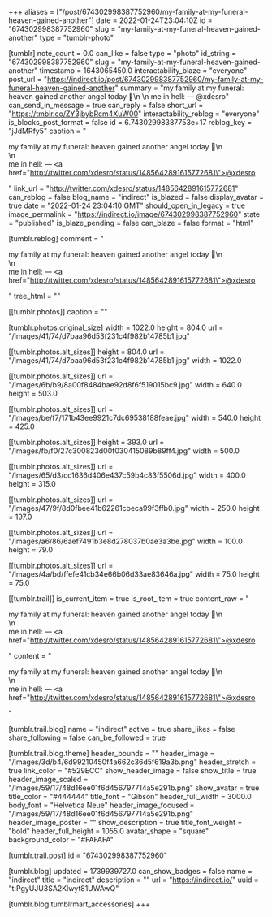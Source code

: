 +++
aliases = ["/post/674302998387752960/my-family-at-my-funeral-heaven-gained-another"]
date = 2022-01-24T23:04:10Z
id = "674302998387752960"
slug = "my-family-at-my-funeral-heaven-gained-another"
type = "tumblr-photo"

[tumblr]
note_count = 0.0
can_like = false
type = "photo"
id_string = "674302998387752960"
slug = "my-family-at-my-funeral-heaven-gained-another"
timestamp = 1643065450.0
interactability_blaze = "everyone"
post_url = "https://indirect.io/post/674302998387752960/my-family-at-my-funeral-heaven-gained-another"
summary = "my family at my funeral: heaven gained another angel today 👼\n \n me in hell: — @xdesro"
can_send_in_message = true
can_reply = false
short_url = "https://tmblr.co/ZY3jbybRcm4XuW00"
interactability_reblog = "everyone"
is_blocks_post_format = false
id = 6.74302998387753e+17
reblog_key = "jJdMRfy5"
caption = "<p>my family at my funeral: heaven gained another angel today 👼\n<br/>\n<br/>me in hell: — <a href=\"http://twitter.com/xdesro/status/1485642891615772681\">@xdesro</a></p>"
link_url = "http://twitter.com/xdesro/status/1485642891615772681"
can_reblog = false
blog_name = "indirect"
is_blazed = false
display_avatar = true
date = "2022-01-24 23:04:10 GMT"
should_open_in_legacy = true
image_permalink = "https://indirect.io/image/674302998387752960"
state = "published"
is_blaze_pending = false
can_blaze = false
format = "html"

[tumblr.reblog]
comment = "<p>my family at my funeral: heaven gained another angel today 👼\n<br>\n<br>me in hell: — <a href=\"http://twitter.com/xdesro/status/1485642891615772681\">@xdesro</a></p>"
tree_html = ""

[[tumblr.photos]]
caption = ""

[tumblr.photos.original_size]
width = 1022.0
height = 804.0
url = "/images/41/74/d7baa96d53f231c4f982b14785b1.jpg"

[[tumblr.photos.alt_sizes]]
height = 804.0
url = "/images/41/74/d7baa96d53f231c4f982b14785b1.jpg"
width = 1022.0

[[tumblr.photos.alt_sizes]]
url = "/images/6b/b9/8a00f8484bae92d8f6f519015bc9.jpg"
width = 640.0
height = 503.0

[[tumblr.photos.alt_sizes]]
url = "/images/be/f7/171b43ee9921c7dc69538188feae.jpg"
width = 540.0
height = 425.0

[[tumblr.photos.alt_sizes]]
height = 393.0
url = "/images/fb/f0/27c300823d00f030415089b89ff4.jpg"
width = 500.0

[[tumblr.photos.alt_sizes]]
url = "/images/65/d3/cc1636d406e437c59b4c83f5506d.jpg"
width = 400.0
height = 315.0

[[tumblr.photos.alt_sizes]]
url = "/images/47/9f/8d0fbee41b62261cbeca99f3ffb0.jpg"
width = 250.0
height = 197.0

[[tumblr.photos.alt_sizes]]
url = "/images/a6/86/6aef7491b3e8d278037b0ae3a3be.jpg"
width = 100.0
height = 79.0

[[tumblr.photos.alt_sizes]]
url = "/images/4a/bd/ffefe41cb34e66b06d33ae83646a.jpg"
width = 75.0
height = 75.0

[[tumblr.trail]]
is_current_item = true
is_root_item = true
content_raw = "<p>my family at my funeral: heaven gained another angel today 👼\n<br>\n<br>me in hell: — <a href=\"http://twitter.com/xdesro/status/1485642891615772681\">@xdesro</a></p>"
content = "<p>my family at my funeral: heaven gained another angel today &#128124;\n<br />\n<br />me in hell: &mdash; <a href=\"http://twitter.com/xdesro/status/1485642891615772681\">@xdesro</a></p>"

[tumblr.trail.blog]
name = "indirect"
active = true
share_likes = false
share_following = false
can_be_followed = true

[tumblr.trail.blog.theme]
header_bounds = ""
header_image = "/images/3d/b4/6d99210450f4a662c36d5f619a3b.png"
header_stretch = true
link_color = "#529ECC"
show_header_image = false
show_title = true
header_image_scaled = "/images/59/17/48d16ee01f6d456797714a5e291b.png"
show_avatar = true
title_color = "#444444"
title_font = "Gibson"
header_full_width = 3000.0
body_font = "Helvetica Neue"
header_image_focused = "/images/59/17/48d16ee01f6d456797714a5e291b.png"
header_image_poster = ""
show_description = true
title_font_weight = "bold"
header_full_height = 1055.0
avatar_shape = "square"
background_color = "#FAFAFA"

[tumblr.trail.post]
id = "674302998387752960"

[tumblr.blog]
updated = 1739939727.0
can_show_badges = false
name = "indirect"
title = "indirect"
description = ""
url = "https://indirect.io/"
uuid = "t:PgyUJU3SA2Klwyt81UWAwQ"

[tumblr.blog.tumblrmart_accessories]
+++
